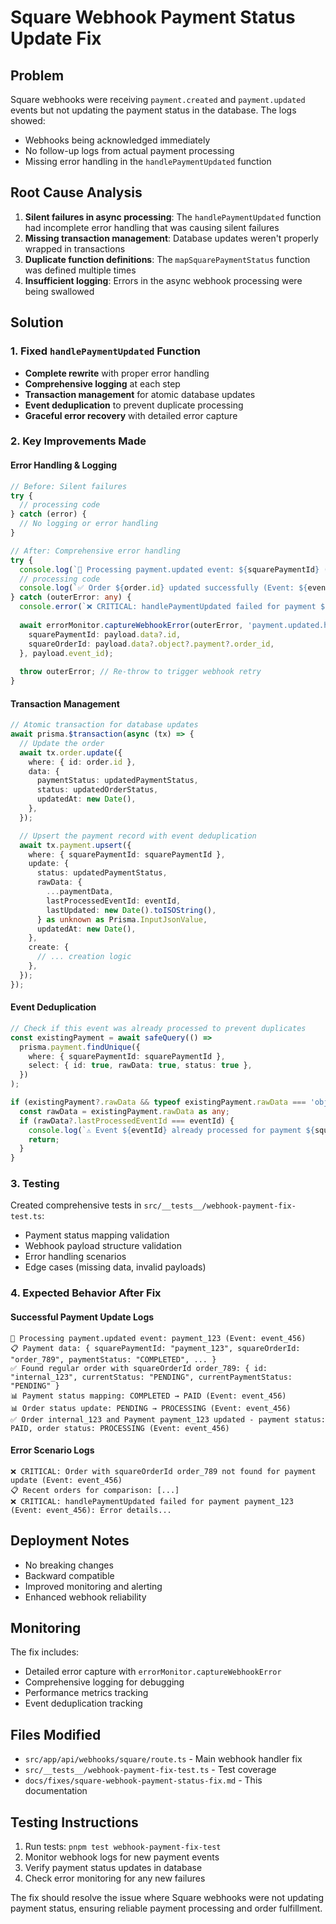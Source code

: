# Square Webhook Payment Status Update Fix

## Problem
Square webhooks were receiving `payment.created` and `payment.updated` events but not updating the payment status in the database. The logs showed:
- Webhooks being acknowledged immediately 
- No follow-up logs from actual payment processing
- Missing error handling in the `handlePaymentUpdated` function

## Root Cause Analysis
1. **Silent failures in async processing**: The `handlePaymentUpdated` function had incomplete error handling that was causing silent failures
2. **Missing transaction management**: Database updates weren't properly wrapped in transactions
3. **Duplicate function definitions**: The `mapSquarePaymentStatus` function was defined multiple times
4. **Insufficient logging**: Errors in the async webhook processing were being swallowed

## Solution

### 1. Fixed `handlePaymentUpdated` Function
- **Complete rewrite** with proper error handling
- **Comprehensive logging** at each step
- **Transaction management** for atomic database updates
- **Event deduplication** to prevent duplicate processing
- **Graceful error recovery** with detailed error capture

### 2. Key Improvements Made

#### Error Handling & Logging
```typescript
// Before: Silent failures
try {
  // processing code
} catch (error) {
  // No logging or error handling
}

// After: Comprehensive error handling
try {
  console.log(`🔄 Processing payment.updated event: ${squarePaymentId} (Event: ${eventId})`);
  // processing code
  console.log(`✅ Order ${order.id} updated successfully (Event: ${eventId})`);
} catch (outerError: any) {
  console.error(`❌ CRITICAL: handlePaymentUpdated failed for payment ${payload.data?.id} (Event: ${payload.event_id}):`, outerError);
  
  await errorMonitor.captureWebhookError(outerError, 'payment.updated.handler_failed', {
    squarePaymentId: payload.data?.id,
    squareOrderId: payload.data?.object?.payment?.order_id,
  }, payload.event_id);
  
  throw outerError; // Re-throw to trigger webhook retry
}
```

#### Transaction Management
```typescript
// Atomic transaction for database updates
await prisma.$transaction(async (tx) => {
  // Update the order
  await tx.order.update({
    where: { id: order.id },
    data: {
      paymentStatus: updatedPaymentStatus,
      status: updatedOrderStatus,
      updatedAt: new Date(),
    },
  });

  // Upsert the payment record with event deduplication
  await tx.payment.upsert({
    where: { squarePaymentId: squarePaymentId },
    update: {
      status: updatedPaymentStatus,
      rawData: {
        ...paymentData,
        lastProcessedEventId: eventId,
        lastUpdated: new Date().toISOString(),
      } as unknown as Prisma.InputJsonValue,
      updatedAt: new Date(),
    },
    create: {
      // ... creation logic
    },
  });
});
```

#### Event Deduplication
```typescript
// Check if this event was already processed to prevent duplicates
const existingPayment = await safeQuery(() =>
  prisma.payment.findUnique({
    where: { squarePaymentId: squarePaymentId },
    select: { id: true, rawData: true, status: true },
  })
);

if (existingPayment?.rawData && typeof existingPayment.rawData === 'object') {
  const rawData = existingPayment.rawData as any;
  if (rawData?.lastProcessedEventId === eventId) {
    console.log(`⚠️ Event ${eventId} already processed for payment ${squarePaymentId}, skipping`);
    return;
  }
}
```

### 3. Testing
Created comprehensive tests in `src/__tests__/webhook-payment-fix-test.ts`:
- Payment status mapping validation
- Webhook payload structure validation  
- Error handling scenarios
- Edge cases (missing data, invalid payloads)

### 4. Expected Behavior After Fix

#### Successful Payment Update Logs
```
🔄 Processing payment.updated event: payment_123 (Event: event_456)
📋 Payment data: { squarePaymentId: "payment_123", squareOrderId: "order_789", paymentStatus: "COMPLETED", ... }
✅ Found regular order with squareOrderId order_789: { id: "internal_123", currentStatus: "PENDING", currentPaymentStatus: "PENDING" }
📊 Payment status mapping: COMPLETED → PAID (Event: event_456)
📊 Order status update: PENDING → PROCESSING (Event: event_456)
✅ Order internal_123 and Payment payment_123 updated - payment status: PAID, order status: PROCESSING (Event: event_456)
```

#### Error Scenario Logs
```
❌ CRITICAL: Order with squareOrderId order_789 not found for payment update (Event: event_456)
📋 Recent orders for comparison: [...]
❌ CRITICAL: handlePaymentUpdated failed for payment payment_123 (Event: event_456): Error details...
```

## Deployment Notes
- No breaking changes
- Backward compatible
- Improved monitoring and alerting
- Enhanced webhook reliability

## Monitoring
The fix includes:
- Detailed error capture with `errorMonitor.captureWebhookError`
- Comprehensive logging for debugging
- Performance metrics tracking
- Event deduplication tracking

## Files Modified
- `src/app/api/webhooks/square/route.ts` - Main webhook handler fix
- `src/__tests__/webhook-payment-fix-test.ts` - Test coverage
- `docs/fixes/square-webhook-payment-status-fix.md` - This documentation

## Testing Instructions
1. Run tests: `pnpm test webhook-payment-fix-test`
2. Monitor webhook logs for new payment events
3. Verify payment status updates in database
4. Check error monitoring for any new failures

The fix should resolve the issue where Square webhooks were not updating payment status, ensuring reliable payment processing and order fulfillment.
